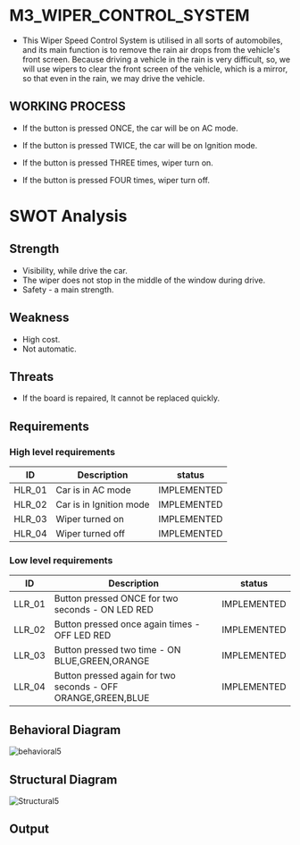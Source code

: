 # M3_WIPER_CONTROL_SYSTEM
* This Wiper Speed Control System is utilised in all sorts of automobiles, and its main function is to remove the rain air drops from the vehicle's front screen. Because driving a vehicle in the rain is very difficult, so, we will use wipers to clear the front screen of the vehicle, which is a mirror, so that even in the rain, we may drive the vehicle.

## WORKING PROCESS
* If the button is pressed ONCE, the car will be on AC mode.

* If the button is pressed TWICE, the car will be on Ignition mode.

* If the button is pressed THREE times, wiper turn on.

* If the button is pressed FOUR times, wiper turn off.

# SWOT Analysis

## Strength
* Visibility, while drive the car.
* The wiper does not stop in the middle of the window during drive.
* Safety - a main strength.

## Weakness
* High cost.
* Not automatic.

## Threats
* If the board is repaired, It cannot be replaced quickly.

## Requirements
### High level requirements
| ID	  | Description	|status |
|-------|-------------|-------|
| HLR_01	|Car is in AC mode	|IMPLEMENTED |
| HLR_02	|Car is in Ignition mode |IMPLEMENTED  |
| HLR_03	|Wiper turned on |	IMPLEMENTED |
| HLR_04	|Wiper turned off	|IMPLEMENTED |

### Low level requirements
|ID	   |  Description	              |   status |
|------|----------------------------|-----------|
|LLR_01 | Button pressed ONCE for two seconds - ON LED RED|	IMPLEMENTED|
|LLR_02 | Button pressed once again times - OFF LED RED|	IMPLEMENTED|
|LLR_03 |	Button pressed two time - ON BLUE,GREEN,ORANGE|	IMPLEMENTED|
|LLR_04 |	Button pressed again for two seconds - OFF ORANGE,GREEN,BLUE|	IMPLEMENTED|

## Behavioral Diagram
![behavioral5](https://user-images.githubusercontent.com/101514904/168135595-6ee54b4c-b8a3-41d1-94ec-38013a4207f1.png)

## Structural Diagram
![Structural5](https://user-images.githubusercontent.com/101514904/168135738-8706f2d5-94fd-45db-8df8-dd46fb13ce94.png)

## Output
